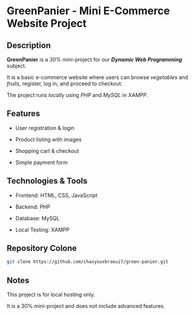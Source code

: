 # GreenPanier - Mini E-Commerce Website Project

## Description

**GreenPanier** is a *30%* mini-project for our ***Dynamic Web Programming*** subject.

It is a basic e-commerce website where users can browse *vegetables* and *fruits*, register, log in, and proceed to checkout.

The project runs *locally* using *PHP* and *MySQL* in *XAMPP*.
## Features

- User registration & login

- Product listing with images

- Shopping cart & checkout

- Simple payment form

## Technologies & Tools

- Frontend: HTML, CSS, JavaScript

- Backend: PHP

- Database: MySQL

- Local Testing: XAMPP

## Repository Colone

```bash
git clone https://github.com/chaxyouxbraoui7/green-panier.git
```

## Notes

This project is for local hosting only.

It is a 30% mini-project and does not include advanced features.
